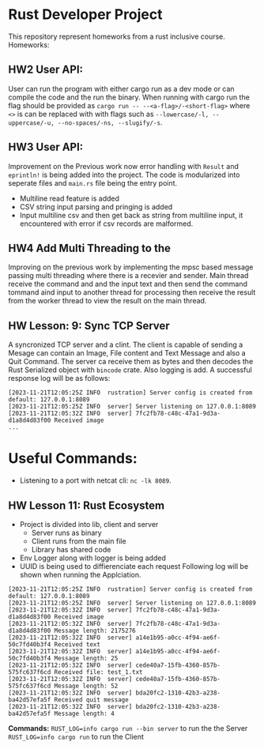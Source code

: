 # Rust Developer Project
This repository represent homeworks from a rust inclusive course.
Homeworks: 

## HW2 User API:
User can run the program with either cargo run as a dev mode or can compile the code and the run the binary. When running with cargo run the flag should be provided as `cargo run -- --<a-flag>/-<short-flag>` where `<>` is can be replaced with with flags such as `--lowercase/-l, --uppercase/-u, --no-spaces/-ns, --slugify/-s`.

## HW3 User API:
Improvement on the Previous work now error handling with `Result` and `eprintln!` is being added into the project. The code is modularized into seperate files and `main.rs` file being the entry point.
- Multiline read feature is added
- CSV string input parsing and pringing is added
- Input multiline csv and then get back as string from multiline input, it encountered with error if csv records are malformed.

## HW4 Add Multi Threading to the 
Improving on the previous work by implementing the mpsc based message passing multi threading where there is a recevier and sender. Main thread receive the command and and the input text and then send the command tommand aind input to another thread for processing then receive the result from the worker thread to view the result on the main thread.

## HW Lesson: 9: Sync TCP Server
A syncronized TCP server and a clint. The client is capable of sending a Mesage can contain an Image, File content and Text Message and also a Quit Command.
The server ca receive them as bytes and then decodes the Rust Serialized object with `bincode` crate. Also logging is add. A successful response log will be as follows:

```
[2023-11-21T12:05:25Z INFO  rustration] Server config is created from default: 127.0.0.1:8089
[2023-11-21T12:05:25Z INFO  server] Server listening on 127.0.0.1:8089
[2023-11-21T12:05:32Z INFO  server] 7fc2fb78-c48c-47a1-9d3a-d1a8d4d83f00 Received image
...
```

# Useful Commands:
- Listening to a port with netcat cli: `nc -lk 8089`.

## HW Lesson 11: Rust Ecosystem
- Project is divided into lib, client and server
    - Server runs as binary
    - Client runs from the main file
    - Library has shared code
- Env Logger along with logger is being added
- UUID is being used to diffierenciate each request
Following log will be shown when running the Applciation.
```
[2023-11-21T12:05:25Z INFO  rustration] Server config is created from default: 127.0.0.1:8089
[2023-11-21T12:05:25Z INFO  server] Server listening on 127.0.0.1:8089
[2023-11-21T12:05:32Z INFO  server] 7fc2fb78-c48c-47a1-9d3a-d1a8d4d83f00 Received image
[2023-11-21T12:05:32Z INFO  server] 7fc2fb78-c48c-47a1-9d3a-d1a8d4d83f00 Message length: 2175276
[2023-11-21T12:05:32Z INFO  server] a14e1b95-a0cc-4f94-ae6f-50c7fd40b3f4 Received text
[2023-11-21T12:05:32Z INFO  server] a14e1b95-a0cc-4f94-ae6f-50c7fd40b3f4 Message length: 25
[2023-11-21T12:05:32Z INFO  server] cede40a7-15fb-4360-857b-575fc637f6cd Received file: test_1.txt
[2023-11-21T12:05:32Z INFO  server] cede40a7-15fb-4360-857b-575fc637f6cd Message length: 52
[2023-11-21T12:05:32Z INFO  server] bda20fc2-1310-42b3-a238-ba42d57efa5f Received quit message
[2023-11-21T12:05:32Z INFO  server] bda20fc2-1310-42b3-a238-ba42d57efa5f Message length: 4
```

**Commands:**
`RUST_LOG=info cargo run --bin server` to run the the Server
`RUST_LOG=info cargo run` to run the Client